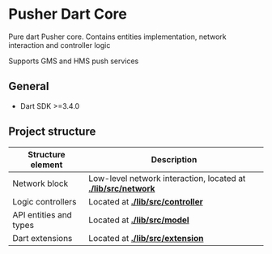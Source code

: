 # Pusher Dart Core

Pure dart Pusher core. Contains entities implementation, network interaction and controller logic

Supports GMS and HMS push services

## General

- Dart SDK >=3.4.0

## Project structure

| Structure element      | Description                                                                          |
|------------------------|--------------------------------------------------------------------------------------|
| Network block          | Low-level network interaction, located at **[./lib/src/network](./lib/src/network)** |
| Logic controllers      | Located at **[./lib/src/controller](./lib/src/controller)**                          |
| API entities and types | Located at **[./lib/src/model](./lib/src/model)**                                    |
| Dart extensions        | Located at **[./lib/src/extension](./lib/src/extension)**                            |